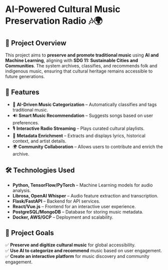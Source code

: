 # AI-Powered Cultural Music Preservation Radio 🎶🌍  

## 📌 Project Overview  
This project aims to **preserve and promote traditional music** using **AI and Machine Learning**, aligning with **SDG 11: Sustainable Cities and Communities**. The system archives, classifies, and recommends folk and indigenous music, ensuring that cultural heritage remains accessible to future generations.  

## 🚀 Features  
- 🎵 **AI-Driven Music Categorization** – Automatically classifies and tags traditional music.  
- 🔊 **Smart Music Recommendation** – Suggests songs based on user preferences.  
- 🎙 **Interactive Radio Streaming** – Plays curated cultural playlists.  
- 📜 **Metadata Enrichment** – Extracts and displays lyrics, historical context, and artist details.  
- 🌍 **Community Collaboration** – Allows users to contribute and enrich the archive.  

## 🛠 Technologies Used  
- **Python, TensorFlow/PyTorch** – Machine Learning models for audio analysis.  
- **Librosa, OpenAI Whisper** – Audio feature extraction and transcription.  
- **Flask/FastAPI** – Backend for API services.  
- **React/Vue.js** – Frontend for an interactive user experience.  
- **PostgreSQL/MongoDB** – Database for storing music metadata.  
- **Docker, AWS/GCP** – Deployment and scalability.  

## 🎯 Project Goals  
✅ **Preserve and digitize cultural music** for global accessibility.  
✅ **Use AI to categorize and recommend** music based on user engagement.  
✅ **Create an interactive platform** for music discovery and community engagement.  


  
